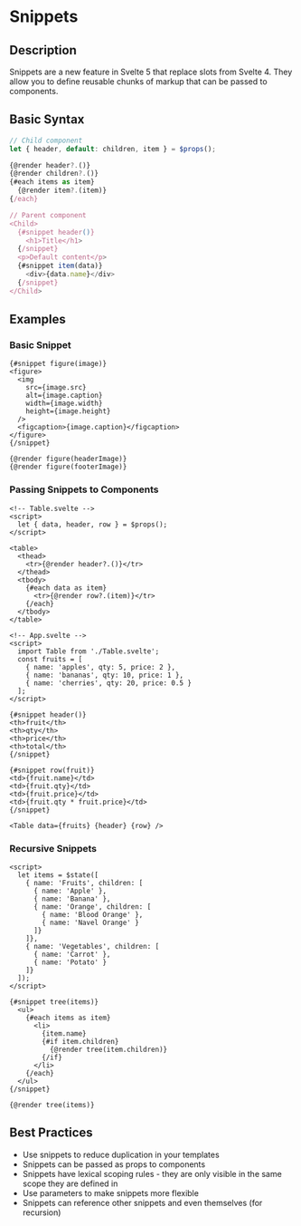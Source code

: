 # Snippets

## Description

Snippets are a new feature in Svelte 5 that replace slots from
Svelte 4. They allow you to define reusable chunks of markup that can
be passed to components.

## Basic Syntax

```js
// Child component
let { header, default: children, item } = $props();

{@render header?.()}
{@render children?.()}
{#each items as item}
  {@render item?.(item)}
{/each}

// Parent component
<Child>
  {#snippet header()}
    <h1>Title</h1>
  {/snippet}
  <p>Default content</p>
  {#snippet item(data)}
    <div>{data.name}</div>
  {/snippet}
</Child>
```

## Examples

### Basic Snippet

```svelte
{#snippet figure(image)}
<figure>
  <img
    src={image.src}
    alt={image.caption}
    width={image.width}
    height={image.height}
  />
  <figcaption>{image.caption}</figcaption>
</figure>
{/snippet}

{@render figure(headerImage)}
{@render figure(footerImage)}
```

### Passing Snippets to Components

```svelte
<!-- Table.svelte -->
<script>
  let { data, header, row } = $props();
</script>

<table>
  <thead>
    <tr>{@render header?.()}</tr>
  </thead>
  <tbody>
    {#each data as item}
      <tr>{@render row?.(item)}</tr>
    {/each}
  </tbody>
</table>

<!-- App.svelte -->
<script>
  import Table from './Table.svelte';
  const fruits = [
    { name: 'apples', qty: 5, price: 2 },
    { name: 'bananas', qty: 10, price: 1 },
    { name: 'cherries', qty: 20, price: 0.5 }
  ];
</script>

{#snippet header()}
<th>fruit</th>
<th>qty</th>
<th>price</th>
<th>total</th>
{/snippet}

{#snippet row(fruit)}
<td>{fruit.name}</td>
<td>{fruit.qty}</td>
<td>{fruit.price}</td>
<td>{fruit.qty * fruit.price}</td>
{/snippet}

<Table data={fruits} {header} {row} />
```

### Recursive Snippets

```svelte
<script>
  let items = $state([
    { name: 'Fruits', children: [
      { name: 'Apple' },
      { name: 'Banana' },
      { name: 'Orange', children: [
        { name: 'Blood Orange' },
        { name: 'Navel Orange' }
      ]}
    ]},
    { name: 'Vegetables', children: [
      { name: 'Carrot' },
      { name: 'Potato' }
    ]}
  ]);
</script>

{#snippet tree(items)}
  <ul>
    {#each items as item}
      <li>
        {item.name}
        {#if item.children}
          {@render tree(item.children)}
        {/if}
      </li>
    {/each}
  </ul>
{/snippet}

{@render tree(items)}
```

## Best Practices

- Use snippets to reduce duplication in your templates
- Snippets can be passed as props to components
- Snippets have lexical scoping rules - they are only visible in the
  same scope they are defined in
- Use parameters to make snippets more flexible
- Snippets can reference other snippets and even themselves (for
  recursion)
